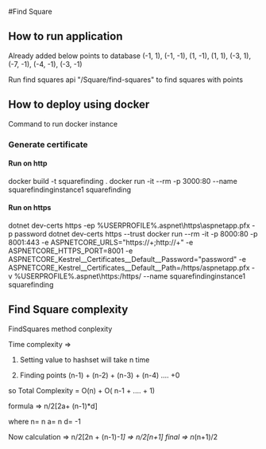﻿
#Find Square

## How to run application

Already added below points to database
(-1, 1), (-1, -1), (1, -1), (1, 1), (-3, 1), (-7, -1), (-4, -1), (-3, -1)

Run find squares api "/Square/find-squares" to find squares with points


## How to deploy using docker

Command to run docker instance


### Generate certificate



#### Run on http
docker build -t squarefinding .
docker run -it --rm -p 3000:80 --name squarefindinginstance1 squarefinding


#### Run on https
dotnet dev-certs https -ep %USERPROFILE%\.aspnet\https\aspnetapp.pfx -p password
dotnet dev-certs https --trust
docker run --rm -it -p 8000:80 -p 8001:443 -e ASPNETCORE_URLS="https://+;http://+" -e ASPNETCORE_HTTPS_PORT=8001 -e ASPNETCORE_Kestrel__Certificates__Default__Password="password" -e ASPNETCORE_Kestrel__Certificates__Default__Path=/https/aspnetapp.pfx -v %USERPROFILE%\.aspnet\https:/https/ --name squarefindinginstance1 squarefinding


## Find Square complexity

FindSquares method conplexity

Time complexity => 

1. Setting value to hashset will take n time 

2. Finding points 
	(n-1) + (n-2) + (n-3) + (n-4) .... +0

so
	Total Complexity = O(n) + O( n-1 + .... + 1)

formula => n/2[2a+ (n-1)*d]

where
	n= n
	a= n
	d= -1

Now calculation
	=> n/2[2n + (n-1)*-1]
	=> n/2[n+1]
final
	=> n*(n+1)/2



